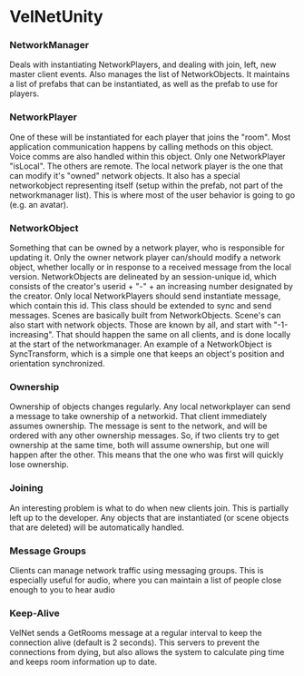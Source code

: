 # VelNetUnity

### NetworkManager

Deals with instantiating NetworkPlayers, and dealing with join, left, new master client events. Also manages the list of NetworkObjects. It maintains a list of prefabs that can be instantiated, as well as the prefab to use for players.

### NetworkPlayer

One of these will be instantiated for each player that joins the "room". Most application communication happens by calling methods on this object. Voice comms are also handled within this object. Only one NetworkPlayer "isLocal". The others are remote. The local network player is the one that can modify it's "owned" network objects. It also has a special networkobject representing itself (setup within the prefab, not part of the networkmanager list). This is where most of the user behavior is going to go (e.g. an avatar).

### NetworkObject

Something that can be owned by a network player, who is responsible for updating it. Only the owner network player can/should modify a network object, whether locally or in response to a received message from the local version. NetworkObjects are delineated by an session-unique id, which consists of the creator's userid + "-" + an increasing number designated by the creator. Only local NetworkPlayers should send instantiate message, which contain this id. This class should be extended to sync and send messages. Scenes are basically built from NetworkObjects. Scene's can also start with network objects. Those are known by all, and start with "-1-increasing". That should happen the same on all clients, and is done locally at the start of the networkmanager. An example of a NetworkObject is SyncTransform, which is a simple one that keeps an object's position and orientation synchronized.

### Ownership

Ownership of objects changes regularly. Any local networkplayer can send a message to take ownership of a networkid. That client immediately assumes ownership. The message is sent to the network, and will be ordered with any other ownership messages. So, if two clients try to get ownership at the same time, both will assume ownership, but one will happen after the other. This means that the one who was first will quickly lose ownership.

### Joining

An interesting problem is what to do when new clients join. This is partially left up to the developer. Any objects that are instantiated (or scene objects that are deleted) will be automatically handled.

### Message Groups

Clients can manage network traffic using messaging groups. This is especially useful for audio, where you can maintain a list of people close enough to you to hear audio

### Keep-Alive

VelNet sends a GetRooms message at a regular interval to keep the connection alive (default is 2 seconds). This servers to prevent the connections from dying, but also allows the system to calculate ping time and keeps room information up to date.